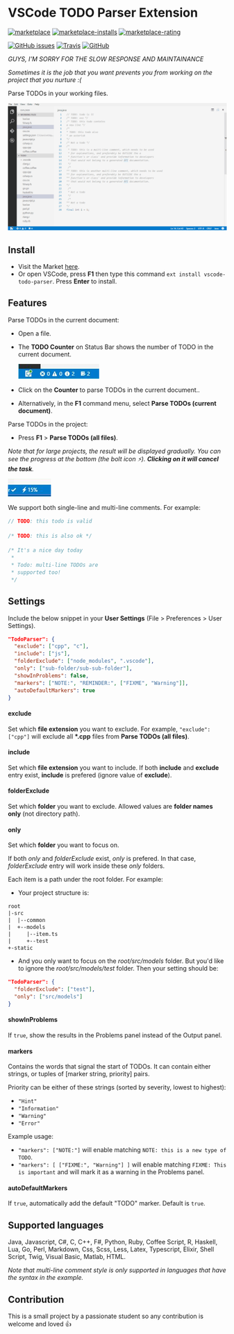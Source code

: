 # VSCode TODO Parser Extension
[![marketplace](https://vsmarketplacebadge.apphb.com/version-short/minhthai.vscode-todo-parser.svg)](https://marketplace.visualstudio.com/items?itemName=minhthai.vscode-todo-parser)
[![marketplace-installs](https://vsmarketplacebadge.apphb.com/installs-short/minhthai.vscode-todo-parser.svg)](https://marketplace.visualstudio.com/items?itemName=minhthai.vscode-todo-parser)
[![marketplace-rating](https://vsmarketplacebadge.apphb.com/rating-short/minhthai.vscode-todo-parser.svg)](https://marketplace.visualstudio.com/items?itemName=minhthai.vscode-todo-parser)

[![GitHub issues](https://img.shields.io/github/issues/kantlove/vscode-todo-parser.svg)](https://github.com/kantlove/vscode-todo-parser/issues)
[![Travis](https://travis-ci.org/kantlove/vscode-todo-parser.svg?branch=master)](https://travis-ci.org/kantlove/vscode-todo-parser)
[![GitHub](https://img.shields.io/badge/github-view%20source-blue.svg?style=social)](https://github.com/kantlove/vscode-todo-parser)

*GUYS, I'M SORRY FOR THE SLOW RESPONSE AND MAINTAINANCE*

*Sometimes it is the job that you want prevents you from working on the project that you nurture :(*

Parse TODOs in your working files.

![Demo](./images/demo_vscode1.2.gif "Demo")

## Install

- Visit the Market [here](https://marketplace.visualstudio.com/items?itemName=minhthai.vscode-todo-parser).
- Or open VSCode, press **F1** then type this command `ext install vscode-todo-parser`. Press **Enter** to install.

## Features

Parse TODOs in the current document:
- Open a file.
- The __TODO Counter__ on Status Bar shows the number of TODO in the current document.

  ![status bar](./images/status_bar.jpg "Status bar")

- Click on the __Counter__ to parse TODOs in the current document..
- Alternatively, in the **F1** command menu, select **Parse TODOs (current document)**.

Parse TODOs in the project:
- Press __F1__ > __Parse TODOs (all files)__.

_Note that for large projects, the result will be displayed gradually. You can see the progress at the bottom (the bolt icon :zap:). **Clicking on it will cancel the task**._

![progress](./images/progress.JPG "Progress")

We support both single-line and multi-line comments. For example:

```java
// TODO: this todo is valid

/* TODO: this is also ok */

/* It's a nice day today
 *
 * Todo: multi-line TODOs are
 * supported too!
 */
```

## Settings

Include the below snippet in your __User Settings__ (File > Preferences > User Settings).
```json
"TodoParser": {
  "exclude": ["cpp", "c"],
  "include": ["js"],
  "folderExclude": ["node_modules", ".vscode"],
  "only": ["sub-folder/sub-sub-folder"],
  "showInProblems": false,
  "markers": ["NOTE:", "REMINDER:", ["FIXME", "Warning"]],
  "autoDefaultMarkers": true
}
```
#### exclude
Set which __file extension__ you want to exclude. For example, `"exclude": ["cpp"]` will exclude all __*.cpp__ files from __Parse TODOs (all files)__.
#### include
Set which __file extension__ you want to include. If both **include** and **exclude** entry exist, **include** is prefered (ignore value of **exclude**).
#### folderExclude
Set which __folder__ you want to exclude. Allowed values are __folder names only__ (not directory path).
#### only
Set which __folder__ you want to focus on. 

If both *only* and *folderExclude* exist, *only* is prefered. In that case, *folderExclude* entry will work inside these *only* folders.

Each item is a path under the root folder. For example:
- Your project structure is:
```
root
|-src
|  |--common
|  +--models
|     |--item.ts
|     +--test
+-static
```
- And you only want to focus on the *root/src/models* folder. But you'd like to ignore the *root/src/models/test* folder. Then your setting should be:
```json
"TodoParser": {
  "folderExclude": ["test"],
  "only": ["src/models"]
}
```

#### showInProblems
If `true`, show the results in the Problems panel instead of the Output panel.

#### markers
Contains the words that signal the start of TODOs. It can contain either strings, or tuples of [marker string, priority] pairs.

Priority can be either of these strings (sorted by severity, lowest to highest):

* `"Hint"`
* `"Information"`
* `"Warning"`
* `"Error"`

Example usage:

* `"markers": ["NOTE:"]` will enable matching `NOTE: this is a new type of TODO`.
* `"markers": [ ["FIXME:", "Warning"] ]` will enable matching `FIXME: This is important` and will mark it as a warning in the Problems panel.


#### autoDefaultMarkers
If `true`, automatically add the default "TODO" marker. Default is `true`.


## Supported languages
Java, Javascript, C#, C, C++, F#, Python, Ruby, Coffee Script, R, Haskell, Lua, Go, Perl,
Markdown, Css, Scss, Less, Latex, Typescript, Elixir, Shell Script, Twig, Visual Basic, Matlab, HTML.

*Note that multi-line comment style is only supported in languages that have the syntax in the example.*

## Contribution
This is a small project by a passionate student so any contribution is welcome and loved :+1:





